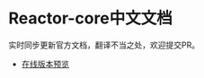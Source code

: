 # Reactor-core中文文档
实时同步更新官方文档，翻译不当之处，欢迎提交PR。
* [在线版本预览](https://easywheelsoft.github.io/reactor-core-zh/index.html)
